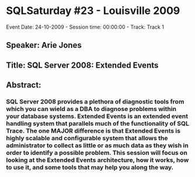# SQLSaturday #23 - Louisville 2009
Event Date: 24-10-2009 - Session time: 00:00:00 - Track: Track 1
## Speaker: Arie Jones
## Title: SQL Server 2008: Extended Events
## Abstract:
### SQL Server 2008 provides a plethora of diagnostic tools from which you can wield as a DBA to diagnose problems within your database systems. Extended Events is an extended event handling system that parallels much of the functionality of SQL Trace. The one MAJOR difference is that Extended Events is highly scalable and configurable system that allows the administrator to collect as little or as much data as they wish in order to identify a possible problem. This session will focus on looking at the Extended Events architecture, how it works, how to use it, and some tools that may help you along the way.
